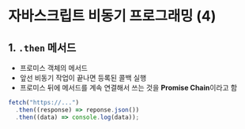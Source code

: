 # 자바스크립트 비동기 프로그래밍 (4)

## 1. `.then` 메서드

- 프로미스 객체의 메서드
- 앞선 비동기 작업이 끝나면 등록된 콜백 실행
- 프로미스 뒤에 메서드를 계속 연결해서 쓰는 것을 **Promise Chain**이라고 함

```js
fetch("https://...")
  .then((response) => reponse.json())
  .then((data) => console.log(data));
```
